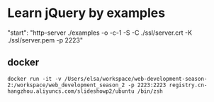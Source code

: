 # Learn jQuery by examples

"start": "http-server ./examples -o -c-1 -S -C ./ssl/server.crt -K ./ssl/server.pem -p 2223"

## docker

`docker run -it -v /Users/elsa/workspace/web-development-season-2:/workspace/web_development_season_2 -p 2223:2223 registry.cn-hangzhou.aliyuncs.com/slideshowp2/ubuntu /bin/zsh`
